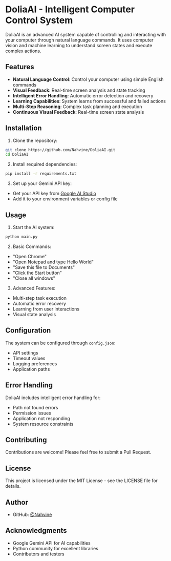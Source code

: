 # DoliaAI - Intelligent Computer Control System

DoliaAI is an advanced AI system capable of controlling and interacting with your computer through natural language commands. It uses computer vision and machine learning to understand screen states and execute complex actions.

## Features

- **Natural Language Control**: Control your computer using simple English commands
- **Visual Feedback**: Real-time screen analysis and state tracking
- **Intelligent Error Handling**: Automatic error detection and recovery
- **Learning Capabilities**: System learns from successful and failed actions
- **Multi-Step Reasoning**: Complex task planning and execution
- **Continuous Visual Feedback**: Real-time screen state analysis

## Installation

1. Clone the repository:
```bash
git clone https://github.com/Nahvine/DoliaAI.git
cd DoliaAI
```

2. Install required dependencies:
```bash
pip install -r requirements.txt
```

3. Set up your Gemini API key:
- Get your API key from [Google AI Studio](https://makersuite.google.com/app/apikey)
- Add it to your environment variables or config file

## Usage

1. Start the AI system:
```bash
python main.py
```

2. Basic Commands:
- "Open Chrome"
- "Open Notepad and type Hello World"
- "Save this file to Documents"
- "Click the Start button"
- "Close all windows"

3. Advanced Features:
- Multi-step task execution
- Automatic error recovery
- Learning from user interactions
- Visual state analysis

## Configuration

The system can be configured through `config.json`:
- API settings
- Timeout values
- Logging preferences
- Application paths

## Error Handling

DoliaAI includes intelligent error handling for:
- Path not found errors
- Permission issues
- Application not responding
- System resource constraints

## Contributing

Contributions are welcome! Please feel free to submit a Pull Request.

## License

This project is licensed under the MIT License - see the LICENSE file for details.

## Author

- GitHub: [@Nahvine](https://github.com/Nahvine)

## Acknowledgments

- Google Gemini API for AI capabilities
- Python community for excellent libraries
- Contributors and testers 